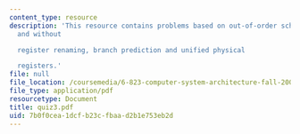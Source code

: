 ```yaml
---
content_type: resource
description: 'This resource contains problems based on out-of-order scheduling with
  and without

  register renaming, branch prediction and unified physical

  registers.'
file: null
file_location: /coursemedia/6-823-computer-system-architecture-fall-2005/7b0f0cea1dcfb23cfbaad2b1e753eb2d_quiz3.pdf
file_type: application/pdf
resourcetype: Document
title: quiz3.pdf
uid: 7b0f0cea-1dcf-b23c-fbaa-d2b1e753eb2d
---
```

